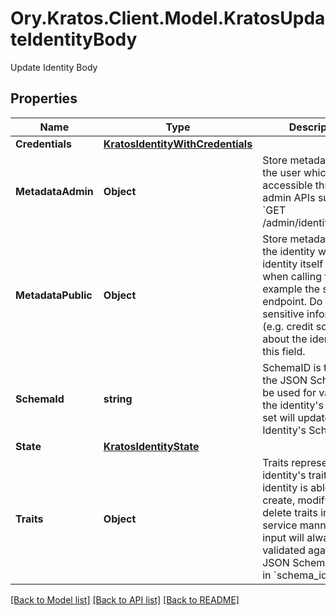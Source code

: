 # Ory.Kratos.Client.Model.KratosUpdateIdentityBody
Update Identity Body

## Properties

Name | Type | Description | Notes
------------ | ------------- | ------------- | -------------
**Credentials** | [**KratosIdentityWithCredentials**](KratosIdentityWithCredentials.md) |  | [optional] 
**MetadataAdmin** | **Object** | Store metadata about the user which is only accessible through admin APIs such as &#x60;GET /admin/identities/&lt;id&gt;&#x60;. | [optional] 
**MetadataPublic** | **Object** | Store metadata about the identity which the identity itself can see when calling for example the session endpoint. Do not store sensitive information (e.g. credit score) about the identity in this field. | [optional] 
**SchemaId** | **string** | SchemaID is the ID of the JSON Schema to be used for validating the identity&#39;s traits. If set will update the Identity&#39;s SchemaID. | 
**State** | [**KratosIdentityState**](KratosIdentityState.md) |  | 
**Traits** | **Object** | Traits represent an identity&#39;s traits. The identity is able to create, modify, and delete traits in a self-service manner. The input will always be validated against the JSON Schema defined in &#x60;schema_id&#x60;. | 

[[Back to Model list]](../README.md#documentation-for-models) [[Back to API list]](../README.md#documentation-for-api-endpoints) [[Back to README]](../README.md)

